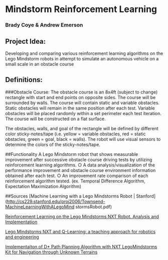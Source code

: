 # Mindstorm Reinforcement Learning
### Brady Coye & Andrew Emerson


## Project Idea:
Developing and comparing various reinforcement learning algorithms on the
Lego Mindstorm robots in attempt to simulate an autonomous vehicle on a small
scale in an obstacle course

## Definitions:
###Obstacle Course: The obstacle course is an 8x4ft (subject to change) rectangle
with start and end points on opposite sides. The course will be surrounded by
walls. The course will contain static and variable obstacles. Static obstacles will
remain in the same position after each test. Variable obstacles will be placed
randomly within a set perimeter each test iteration. The course will be constructed
on a flat surface.

The obstacles, walls, and goal of the rectangle will be defined by different color
sticky-notes/tape (i.e. yellow = variable obstacles, red = static obstacles, green =
goal, black = walls). The robot will use visual sensors to determine the colors of
the sticky-notes/tape.

##Functionality
A Lego Mindstorm robot that shows measurable improvement after successive
obstacle course driving tests by utilizing reinforcement learning algorithms.
○ A data analysis/visualization of the performance improvement and obstacle
course environment information obtained after each test.
○ An improvement rate comparison of each reinforcement algorithm tested. (ex.
Temporal Difference Algorithm, Expectation Maximization Algorithm)

##Sources
[Machine Learning with a Lego Mindstorms Robot | Stanford](http://cs229.stanford.edu/proj2006/Townsend-MachineLearningWithALegoMind stormsRobot.pdf)

[Reinforcement Learning on the Lego Mindstorms NXT Robot. Analysis and Implementation](http://s45d5ecd815a73d63.jimcontent.com/download/version/1442337988/module/5725975313/name/6.pdf)

[Lego Mindstorms NXT and Q-Learning: a teaching approach for robotics and engineering](https://www.researchgate.net/publication/266265716_Lego_Mindstorms_NXT_and_Q-learning_a_teaching_approach_for_robotics_and_engineering)

[Implementaiton of D* Path Planning Algorithm with NXT LegoMindstorms Kit for Navigation through Unknown Terrains](https://www.scribd.com/document/203074733/Implementation-of-D-Path-Planning-Algorithm-with-NXT-LEGO-Mindstorms-Kit-for-Navigation-through-Unknown-Terrains)

